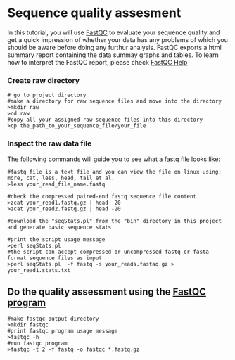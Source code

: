 # Sequence quality assesment
In this tutorial, you will use [FastQC](https://www.bioinformatics.babraham.ac.uk/projects/fastqc/) to evaluate your sequence quality and get a quick impression of whether your data has any problems of which you should be aware before doing any furthur analysis. FastQC exports a html summary report containing the data summay graphs and tables. To learn how to interpret the FastQC report, please check  [FastQC Help](http://www.bioinformatics.babraham.ac.uk/projects/fastqc/Help/)


### Create raw directory
```
# go to project directory
#make a directory for raw sequence files and move into the directory
>mkdir raw
>cd raw
#copy all your assigned raw sequence files into this directory
>cp the_path_to_your_sequence_file/your_file .
```
### Inspect the raw data file  
The following commands will guide you to see what a fastq file looks like:
```
#fastq file is a text file and you can view the file on linux using: more, cat, less, head, tail et al.
>less your_read_file_name.fastq

#check the compressed paired-end fastq sequence file content  
>zcat your_read1.fastq.gz | head -20
>zcat your_read2.fastq.gz | head -20

#download the "seqStats.pl" from the "bin" directory in this project and generate basic sequence stats

#print the script usage message
>perl seqStats.pl
#the script can accept compressed or uncompressed fastq or fasta format sequence files as input 
>perl seqStats.pl  -f fastq -s your_reads.fastaq.gz > your_read1.stats.txt
```
## Do the quality assessment using the [FastQC program](https://www.bioinformatics.babraham.ac.uk/projects/fastqc/)
```
#make fastqc output directory
>mkdir fastqc
#print fastqc program usage message
>fastqc -h
#run fastqc program
>fastqc -t 2 -f fastq -o fastqc *.fastq.gz
```

